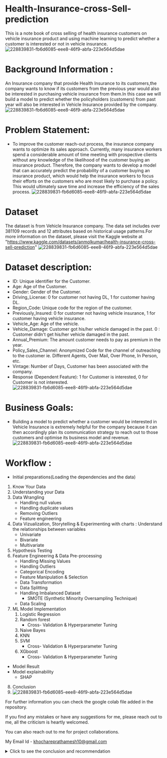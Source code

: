 # Health-Insurance-cross-Sell-prediction
This is a note book of cross selling of health insurance customers on vehicle insurance product and using machine learning to predict whether a customer is interested or not in vehicle insurance.
![228839831-fb6d6085-eee8-46f9-abfa-223e564d5dae](https://user-images.githubusercontent.com/121234763/233061900-08233bb6-ad5b-45bf-b4d3-9b185a3058b0.png)

# Background Information :
An Insurance company that provide Health Insurance to its customers,the company wants to know if its customers from the previous year would also be interested in purchasing vehicle insurance from them.In this case we will build a model to predict whether the policyholders (customers) from past year will also be interested in Vehicle Insurance provided by the company.
![228839831-fb6d6085-eee8-46f9-abfa-223e564d5dae](https://user-images.githubusercontent.com/121234763/233061921-61635004-cb22-4b5a-93ac-c967cbfbaa50.png)

# Problem Statement:
* To improve the customer reach-out process, the insurance company wants to optimize its sales approach. Currently, many insurance workers spend a considerable amount of time meeting with prospective clients without any knowledge of the likelihood of the customer buying an insurance product. Therefore, the company wants to develop a model that can accurately predict the probability of a customer buying an insurance product, which would help the insurance workers to focus their efforts on the customers who are most likely to purchase a policy. This would ultimately save time and increase the efficiency of the sales process.
![228839831-fb6d6085-eee8-46f9-abfa-223e564d5dae](https://user-images.githubusercontent.com/121234763/233061935-75467160-e094-4659-9427-e67f32cb6c9c.png)

# Dataset
The dataset is from Vehicle Insurance company. The data set includes over 381109 records and 12 attributes based on historical usage patterns.For more information on the dataset, please visit the Kaggle website at 
"https://www.kaggle.com/datasets/anmolkumar/health-insurance-cross-sell-prediction"
![228839831-fb6d6085-eee8-46f9-abfa-223e564d5dae](https://user-images.githubusercontent.com/121234763/233061942-0ac2289c-1cea-40ba-8215-dd413793e527.png)

# Dataset description:
* ID: Unique identifier for the Customer.
* Age: Age of the Customer.
* Gender: Gender of the Customer.
* Driving_License: 0 for customer not having DL, 1 for customer having DL.
* Region_Code: Unique code for the region of the customer.
* Previously_Insured: 0 for customer not having vehicle insurance, 1 for customer having vehicle insurance.
* Vehicle_Age: Age of the vehicle.
* Vehicle_Damage: Customer got his/her vehicle damaged in the past. 0 : Customer didn't get his/her vehicle damaged in the past.
* Annual_Premium: The amount customer needs to pay as premium in the year.
* Policy_Sales_Channel: Anonymized Code for the channel of outreaching to the customer ie. Different Agents, Over Mail, Over Phone, In Person, etc.
* Vintage: Number of Days, Customer has been associated with the company.
* Response (Dependent Feature): 1 for Customer is interested, 0 for Customer is not interested.
![228839831-fb6d6085-eee8-46f9-abfa-223e564d5dae](https://user-images.githubusercontent.com/121234763/233061954-8cd76997-1939-45ff-b305-0adb29bb1839.png)

# Business Goals: 
* Building a model to predict whether a customer would be interested in Vehicle Insurance is extremely helpful for the company because it can then accordingly plan its communication strategy to reach out to those customers and optimise its business model and revenue.
![228839831-fb6d6085-eee8-46f9-abfa-223e564d5dae](https://user-images.githubusercontent.com/121234763/233061964-e21a1b8e-e5b8-4dbd-a4c5-ef280cdae221.png)

# Workflow :
* Initial preparations(Loading the dependencies and the data)

1. Know Your Data
2. Understanding your Data
3. Data Wrangling
     * Handling null values
     * Handling duplicate values
     * Removing Outliers
     * Feature engineering
4. Data Vizualization, Storytelling & Experimenting with charts : Understand the relationships between variables
     * Univariate
     * Bivariate
     * Multivariate
5. Hypothesis Testing
6. Feature Engineering & Data Pre-processing
     * Handling Missing Values
     * Handling Outliers
     * Categorical Encoding
     * Feature Manipulation & Selection
     * Data Transformation
     * Data Splitting
     * Handling Imbalanced Dataset
         * SMOTE (Synthetic Minority Oversampling Technique)
     * Data Scaling
7. ML Model Implementation
     1. Logistic Regression
     2. Random forest
        * Cross- Validation & Hyperparameter Tuning
     3. Naive Bayes
     4. KNN
     5. SVM
        * Cross- Validation & Hyperparameter Tuning
     6. XGboost
        * Cross- Validation & Hyperparameter Tuning
* Model Result
* Model explainability
    * SHAP
8. Conclusion
9. ![228839831-fb6d6085-eee8-46f9-abfa-223e564d5dae](https://user-images.githubusercontent.com/121234763/233061996-4be90f22-f04e-43e1-92f0-b66024e36d16.png)


For further information you can check the google colab file added in the repository.

If you find any mistakes or have any suggestions for me, please reach out to me, all the criticism is heartly welcomed.

You can also reach out to me for project collaborations.

My Email Id - khochareprathamesh10@gmail.com


<details>
<summary>Click to see the conclusion and recommendation</summary>
<br>

# Conclusion: 
Conclusions drawn from EDA  -:
1. From this dataset of health insurance, **Only 12 percent** of people are interested in Vehicle Insurance.
2. **Almost 96%**(53-> between 1-2 Year + 43 -> less than 1 Year) of customers have a vehicle age that's **less than 2 years.** from our analysis, customers who has more than 2 years of vehicle age are more interested with vehicle insurance advertisment, while customers who has **less then one year** of vehicle age, **only 4%** of them are actually interesred with vehicle insurance.
 * 17.3 % people with Vehicle age between 1 to 2 years are interested in Insurance.
 * 4.37 % people having vehicle age less than 1 year are interested in insurance.
 * 29.37 % people having vehicle age more than 2 years are interested in Insurance.
3. we also found out that a newer vehicle are more likely to have a vehicle insurance, with vehicle that's **less than one year 66% of those are insured** , vehicle that's **older than one year but less than 2 years are 33% insured**, while **less than one percent of vehicle that's older than 2 years are insured.** This should explain why customer who owns a newer vehicle are less likely to be intersted with insurance promotion, because they probably alredy have one. 
4. Almost every customer **who already have a vehicle insurance** is **not interested** with another vehicle insurance. **54%** people are not insured yet.out of all customer who does not have a vehicle insurance almost a **quarter(23%)** of them **are intersted** with vehicle insurance.
5. **Middle age** people are more interested in vehicle insurance **(20.04%)** as compared to Oldage(9.68%) and Youngage (6.55%).
6. **71% middle age** people are **not** previously insured. 63% Oldage and 37% Young age customers are not insured yet.
7. Customers **who never had vehicle damaged only 0.5 % of those customers are intersted** with vehicle insurance, 87% of customers who never had any vehicle damaged already have a vehicle insurance.
8. **99%** of Youngage have a vehicle that's **less than one year** of age, and from our analysis before that vehicle that's less than one year are 66% already insured. also almost 63% of Youngage people are already have vehicle insurance.
    
 **This conculed that Youngage are more likely to already have a vehicle insurance before our vehicle insurance team approached, and that's a major factor why Youngage are least likely to be interested with our vehicle insurance, because they already have one.**

**So who's actually interested with our vehicle insurance ?**
 
From the responses there are **12 % of our health insurance customers are interested** with the vehicle insurance product but who are those people?
    
1. **First, Customer who does not have a a vehicle insurance**, out of all customers who does not have a vehicle insurance **22.5 %** of them says that they're interested with vehicle insurance product

2. **customers who has vehicle that's older than 2 years** our analysis before mentioned that only less than **one percent** of car that's older than 2 years are previouly insured, by not having a vehicle insurance they're more likely to be intersted with our vehicle insurance, our data show's that customer who has vehicle that's more than 2 years are **7 times** more likely to be intersted with vehicle insurance compared to customer who own a vehicle less than one year.

3. **customers who have had a vehicle damaged in the past from our analysis we found out that **95 %** of customers who have had vehicle damage in the past still doesn't have a vehicle insurance.

**Which Customer Generation that's most likely to be interested in Vehicle insurance ?**
 
 our analysis shows that **Middle age** has the highest percentage to be intersteed with vehicle insurance, to be precise, **20.03 %** of GEN X are interested with vehicle insurance, this might be because **71% Middle age** people does not have a vehicle insurace, and Middle age has the highest percentage of vehicle damager the past **(67%)** among other generation.

    
Conclusions drawn from ML Model -:
* Implimented 6 classification ML Models Logistic Regression, Random forest, XGboost, Naive Bayes, KNN and SVM in our analysis.
* Considered Naive_bayes as our final optimal model as we are getting highest recall(96%), f1 score(81%), accuracy(78%) and auc-roc(84%) from it.
* Age, sex and pulse pressure are the** highest contributing features** towards the predictions.
![228839831-fb6d6085-eee8-46f9-abfa-223e564d5dae](https://user-images.githubusercontent.com/121234763/233062015-ba1e7f39-2d37-46bd-89ed-b97a2b6085ec.png)
 
    
# Recommendation

1. Work with dealership to capture millenial market
as we know from the analysis that millenials are less likely to be intersted with vehicle insurance because of most of them have a vehicle that's less than one year of age, and vehicle with less then one year of age are most likely to be insured so in conclution they already have one, and so they're not interested. By working together with a dealership that sells a brand new car, we could tackle this problem, our insurance company could have a bundling product of brand new vehicle and a free promotional vehicle insurance for certain period of months. we hope that by working together with vehicle dealership we could target more millenials customers.

2. Target & Educate Customers Who had Vehicle Damage in the past
95% customers who have had a vehicle damaged in the past still does not have a vehicle insurance this is a gold mine for our vehicle insurance, since customers are more likely to be interested in vehicle insurance if they've a vehicle damage in the past.

we could to a targeted marketing to this customers, by showing the benefits of having a vehicle insurance and how it will protect you if you ever had a vehicle damaged in the future

3. Benfits for customer who has a vehicle that's more than 2 years
having an older vehicle means having more problem compared to newer vehicle, problems like overheating, radiator problem and, etc are common with older cars, fixing those kind of stuff could be costly or having problem like that in the middle of a road could be troublesome. Since only less than one percent of customer who's actually owned car that's older than 2 years and insured, we could focus more on the problems that car over two years might have and the pain point of customers that owned older car and we should construct the benefits on those pain points, since customer with vehicle age over 2 years are the most likely to be intersted with vehicle insurance

4. Use Machine Learning Algorith to have predict the response outcome of a customer
Using the Logistic regression machine learning that has recall of 96.5 % will speed up and find out which customer who actually intersted in vehicle insurance, and we could focus our resource just based on the customers that's interested    
